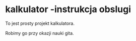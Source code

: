 # kalkulator -instrukcja obslugi

To jest prosty projekt kalkulatora.

Robimy go przy okazji nauki gita.